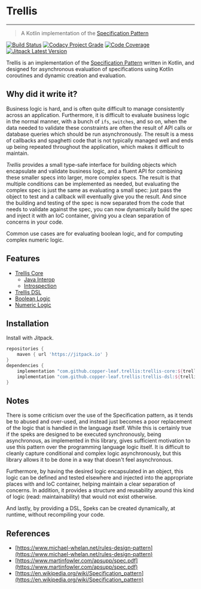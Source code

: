 # Trellis
---

> A Kotlin implementation of the [Specification Pattern](https://en.wikipedia.org/wiki/Specification_pattern)

[![Build Status](https://travis-ci.org/copper-leaf/trellis.svg?branch=master)](https://travis-ci.org/copper-leaf/trellis)
[![Codacy Project Grade](https://api.codacy.com/project/badge/Grade/ededa933de9e47059050db93071f8d09)](https://www.codacy.com/app/cjbrooks12/trellis?utm_source=github.com&amp;utm_medium=referral&amp;utm_content=copper-leaf/trellis&amp;utm_campaign=Badge_Grade)
[![Code Coverage](https://api.codacy.com/project/badge/Coverage/ededa933de9e47059050db93071f8d09)](https://www.codacy.com/app/cjbrooks12/trellis?utm_source=github.com&utm_medium=referral&utm_content=copper-leaf/trellis&utm_campaign=Badge_Coverage)
[![Jitpack Latest Version](https://jitpack.io/v/copper-leaf/trellis.svg)](https://jitpack.io/#copper-leaf/trellis)

Trellis is an implementation of the [Specification Pattern](https://en.wikipedia.org/wiki/Specification_pattern)
written in Kotlin, and designed for asynchronous evaluation of specifications using Kotlin coroutines and dynamic 
creation and evaluation.

## Why did it write it?

Business logic is hard, and is often quite difficult to manage consistently across an application. Furthermore, it is
difficult to evaluate business logic in the normal manner, with a bunch of `ifs`, `switches`, and so on, when the data
needed to validate these constraints are often the result of API calls or database queries which should be run 
asynchronously. The result is a mess of callbacks and spaghetti code that is not typically managed well and ends up 
being repeated throughout the application, which makes it difficult to maintain.

_Trellis_ provides a small type-safe interface for building objects which encapsulate and validate business logic, and a 
fluent API for combining these smaller specs into larger, more complex specs. The result is that multiple conditions can 
be implemented as needed, but evaluating the complex spec is just the same as evaluating a small spec: just pass the 
object to test and a callback will eventually give you the result. And since the building and testing of the spec is now 
separated from the code that needs to validate against the spec, you can now dynamically build the spec and inject it 
with an IoC container, giving you a clean separation of concerns in your code.

Common use cases are for evaluating boolean logic, and for computing complex numeric logic. 

## Features

- [Trellis Core](https://copper-leaf.github.io/trellis/wiki/trellis-core)
  - [Java Interop](https://copper-leaf.github.io/trellis/wiki/java-interop.md)
  - [Introspection](https://copper-leaf.github.io/trellis/wiki/introspection.md)
- [Trellis DSL](https://copper-leaf.github.io/trellis/wiki/trellis-dsl.md)
- [Boolean Logic](https://copper-leaf.github.io/trellis/wiki/boolean-logic.md)
- [Numeric Logic](https://copper-leaf.github.io/trellis/wiki/numeric-logic.md)

## Installation

Install with Jitpack.

```groovy
repositories {
    maven { url 'https://jitpack.io' }
}
dependencies {
    implementation "com.github.copper-leaf.trellis:trellis-core:${trellisVersion}"
    implementation "com.github.copper-leaf.trellis:trellis-dsl:${trellisVersion}"
}
```

## Notes

There is some criticism over the use of the Specification pattern, as it tends be to abused and over-used, and instead
just becomes a poor replacement of the logic that is handled in the language itself. While this is certainly true if the
speks are designed to be executed synchronously, being asynchronous, as implemented in this library, gives sufficient
motivation to use this pattern over the programming language logic itself. It is difficult to cleanly capture 
conditional and complex logic asynchronously, but this library allows it to be done in a way that doesn't feel 
asynchronous. 

Furthermore, by having the desired logic encapsulated in an object, this logic can be defined and tested elsewhere and 
injected into the appropriate places with and IoC container, helping maintain a clear separation of concerns. In 
addition, it provides a structure and reusability around this kind of logic (read: maintainability) that would not exist
otherwise. 

And lastly, by providing a DSL, Speks can be created dynamically, at runtime, without recompiling your code. 

## References

- [https://www.michael-whelan.net/rules-design-pattern](https://www.michael-whelan.net/rules-design-pattern)
- [https://www.martinfowler.com/apsupp/spec.pdf](https://www.martinfowler.com/apsupp/spec.pdf)
- [https://en.wikipedia.org/wiki/Specification_pattern](https://en.wikipedia.org/wiki/Specification_pattern)